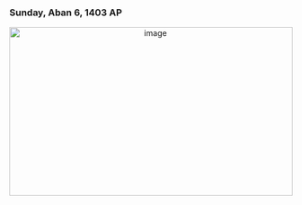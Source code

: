 <div display="table">
  <h3 color="blue" > Sunday, Aban 6, 1403 AP </h3>
</div>
  <div align="center" background-color="red" height="300px" width="100%" >
  <img src="programming.jpg" alt="image" height="300px" width="100%" border-radius="20%" />
</div>
